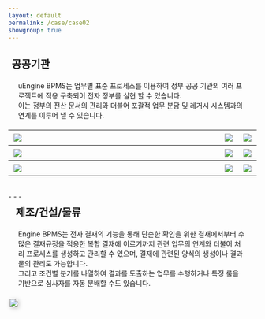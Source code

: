 ```yaml
---
layout: default
permalink: /case/case02
showgroup: true
---
```


<style>
   border="1"
   border-color="#000000"
</style>

<h2 style="margin-left: 7px;">공공기관</h2>
<p style="margin:20px;"> uEngine BPMS는 업무별 표준 프로세스를 이용하여 정부 공공 기관의 여러 프로젝트에 적용 구축되어 전자 정부를 실현 할 수 있습니다. <br>
이는 정부의 전산 문서의 관리와 더불어 포괄적 업무 분담 및 레거시 시스템과의 연계를 이루어 낼 수 있습니다. </p>
<style>
table {
    width: 100%;
    text-align: left;
    table-layout: fixed;
}
th, td {
    word-wrap: break-word;
    width: 100%;
    max-height: 111.2px !important
    padding: 10px;
}

@media screen and (max-width: 750px) {
    tbody, thead { float: left; }
    thead { min-width: 120px }
    td,th { display: block }
}

.autoResizeImage {
    width: 80%;
    height: 80%;
}
</style>

<table>
    <tr>
        <th><img class="autoResizeImage" src='http://cfile9.uf.tistory.com/original/27631737523BDEB427B373' style="margin: 3px;"></th>
        <th><img class="autoResizeImage" src='http://cfile28.uf.tistory.com/image/215C3F42561B7B0C3306F6' style="margin: 3px;"></th>
        <th><img class="autoResizeImage" src='http://cfile23.uf.tistory.com/image/151C984A4F5D56770F7448' style="margin: 3px;"></th>
    </tr>
    <tr>
        <th><img class="autoResizeImage" src='http://www.mpress.kr/news/photo/201512/1742_1069_2636.jpg' style="margin: 3px;"></th>  
        <th><img class="autoResizeImage" src='http://img.etnews.com/photonews/1611/880801_20161109162921_634_0001.jpg' style="margin: 3px;"></th>
        <th><img class="autoResizeImage" src='https://www.ifez.go.kr/images/site/frt/sub/m7/bi_tab_img01.jpg' style="margin: 3px;"></th>
    </tr>
    <tr>
        <th><img class="autoResizeImage" src='http://pimage.design.co.kr/cms/contents/direct/info_id/46827/1233731686111.jpg' style="margin: 3px;"></th>  
        <th><img class="autoResizeImage" src='http://cdn.besuccess.com/wp-content/uploads/2015/05/%EC%9D%B4%EB%8B%88%EC%85%9C%EA%B5%AD%EB%AC%B8%EC%A1%B0%ED%95%A9.png' style="margin: 3px;"></th>
        <th><img class="autoResizeImage" src='http://www.alio.go.kr/upload/report/2017/04/10/2017041008437700/%ED%95%9C%EA%B5%AD%ED%8A%B9%ED%97%88%EC%A0%95%EB%B3%B4%EC%9B%90%20ci.jpg' style="margin: 3px;"></th>
    </tr>
</table>

<br>
- - -       
<br>


<h2 style="margin-left: 15px; margin-top: 7px;">제조/건설/물류</h2>
<p style="margin:20px;">  Engine BPMS는 전자 결재의 기능을 통해 단순한 확인을 위한 결재에서부터 수많은 결재규정을 적용한 복합 결재에 이르기까지 관련 업무의 연계와 더불어 처리 프로세스를 생성하고 관리할 수 있으며, 결재에 관련된 양식의 생성이나 결과물의 관리도 가능합니다. <br>
그리고 조건별 분기를 나열하여 결과를 도출하는 업무를 수행하거나 특정 룰을 기반으로 심사자를 자동 분배할 수도 있습니다. </p>   
<img src='http://l.incru.it/2008/12/%EB%8C%80%ED%95%9C%EC%83%9D%EB%AA%85(%EA%B0%80%EB%A1%9C).jpg' style="margin: 3px; box-shadow: 2px 2px 10px silver;">
